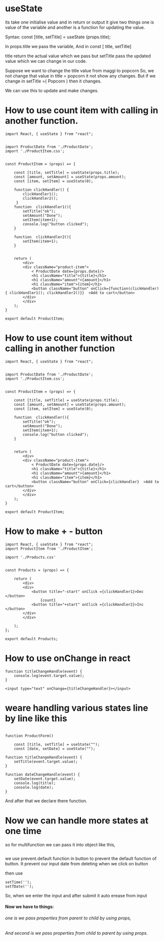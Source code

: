 

# useState
its take one initialise value and in return or output it give two things
one is value of the variable and another is a function for updating the value.

Syntax: const [title, setTitle] = useState (props.title);

In props.title we pass the variable,
And in const [ title, setTitle]

title return the actual value which we pass but setTitle pass the updated value which we can change in our code.

Suppose we want to change the title value from maggi to popcorn 
So, we not change that value in title = popcorn it not show any changes.
But if we change in setTitle =( Popcorn ) then it changes.
 
We can use this to update and make changes.


# How to use count item with calling in another function.

```
import React, { useState } from "react";


import ProductDate from './ProductDate';
import './ProductItem.css';


const ProductItem = (props) => {

    const [title, setTitle] = useState(props.title);
    const [amount, setAmount] = useState(props.amount);
    const [item, setItem] = useState(0);

    function clickHandler() {
        clickHandler1();
        clickHandler2();
     }
    function  clickHandler1(){
        setTitle("ok");
        setAmount("Done");
        setItem(item+1);
        console.log("button clicked");
    }

    function  clickHandler2(){
        setItem(item+1);
    }


    return (
        <div>
        <div className="product-item">
            < ProductDate date={props.date}/>
            <h1 className="title">{title}</h1>
            <h1 className="amount">{amount}</h1>
            <h1 className="item">{item}</h1>
            <button className="button" onClick={function(clickHandler) { clickHandler1(); clickHandler2()}}  >Add to cart</button>
        </div>
        </div>
    );
} 

export default ProductItem;
```

# How to use count item without calling in another function

```
import React, { useState } from "react";


import ProductDate from './ProductDate';
import './ProductItem.css';


const ProductItem = (props) => {

    const [title, setTitle] = useState(props.title);
    const [amount, setAmount] = useState(props.amount);
    const [item, setItem] = useState(0);
    
    function  clickHandler(){
        setTitle("ok");
        setAmount("Done");
        setItem(item+1);
        console.log("button clicked");
    }


    return (
        <div>
        <div className="product-item">
            < ProductDate date={props.date}/>
            <h1 className="title">{title}</h1>
            <h1 className="amount">{amount}</h1>
            <h1 className="item">{item}</h1>
            <button className="button" onClick={clickHandler}  >Add to cart</button>
        </div>
        </div>
    );
} 

export default ProductItem;

```


# How to make + - button

```
import React, { useState } from "react";
import ProductItem from './ProductItem';

import './Products.css'


const Products = (props) => {

    return (
        <div>
        <div>
            <button title="-start" onClick ={clickHandler1}>Dec </button>
                {count}
            <button title="+start" onClick ={clickHandler2}>Inc </button>
        </div>
        </div>
        
    );
};

export default Products;
```
# How to use onChange in react

```
function titleChangeHandle(event) {
    console.log(event.target.value);
}

<input type="text" onChange={titleChangeHandler}></input>

```

# weare handling various states line by line like this 

```

function ProductForm()

    const [title, setTitle] = useState("");
    const [date, setDate] = useState("");

function titleChangeHandle(event) {
    setTitle(event.target.value);
}

function dateChangeHandle(event) {
    setDate(event.target.value);
    console.log(title);
    console.log(date);
}
```
And after that we declare there function.

# Now we can handle more states at one time
 so  for multifunction we can pass it into object like this,

```

```

we use prevent.default function in button to prevent the default function of button.
It prevent our input date from deleting when we click on button

then use 
```
setTime('');
setTDate('');

```
So, when we enter the input and after submit it auto erease from input

#### Now we have to things:

###### one is we pass properties from parent to child by using props,


###### And second is we pass properties from child to parent by using props.


